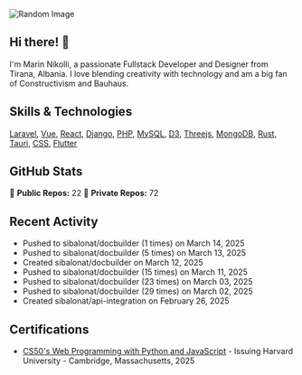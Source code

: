 ![Random Image](assets/4.png)
## Hi there! 👋

I'm Marin Nikolli, a passionate Fullstack Developer and Designer from Tirana, Albania. I love blending creativity with technology and am a big fan of Constructivism and Bauhaus.

## Skills & Technologies

[Laravel](https://laravel.com/), [Vue](https://vuejs.org/), [React](https://react.dev/), [Django](https://www.djangoproject.com/), [PHP](https://www.php.net/), [MySQL](https://www.mysql.com/), [D3](https://d3js.org/), [Threejs](https://threejs.org/), [MongoDB](https://www.mongodb.com/?msockid=18f41f88c021681c2a650aaac1546995), [Rust](https://www.rust-lang.org/), [Tauri](https://tauri.app/), [CSS](https://css3.com/), [Flutter](https://flutter.dev/)

## GitHub Stats

🌟 **Public Repos:** 22
🌟 **Private Repos:** 72  

## Recent Activity
- Pushed to sibalonat/docbuilder (1 times) on March 14, 2025
- Pushed to sibalonat/docbuilder (5 times) on March 13, 2025
- Created sibalonat/docbuilder on March 12, 2025
- Pushed to sibalonat/docbuilder (15 times) on March 11, 2025
- Pushed to sibalonat/docbuilder (23 times) on March 03, 2025
- Pushed to sibalonat/docbuilder (29 times) on March 02, 2025
- Created sibalonat/api-integration on February 26, 2025



## Certifications

- [CS50's Web Programming with
Python and JavaScript](https://certificates.cs50.io/faf4470c-c773-489d-bc3e-b0086a8a5404.pdf?size=letter) - Issuing Harvard University - Cambridge, Massachusetts, 2025
